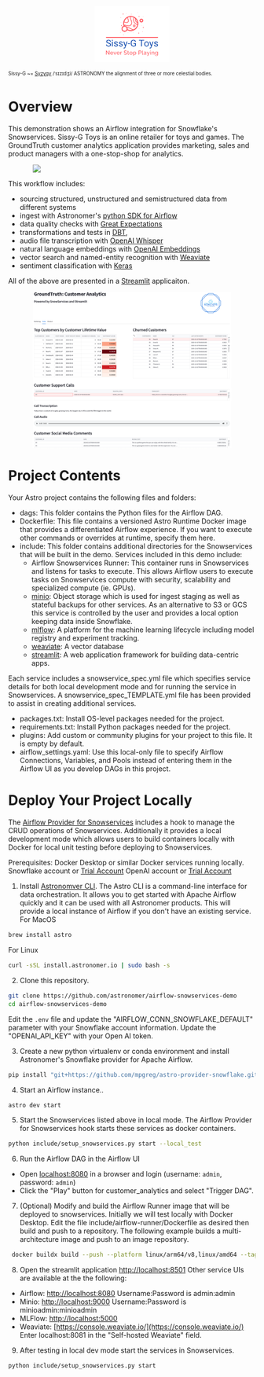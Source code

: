<img style="display: block; float: right; max-width: 30%; height: auto; margin: auto; float: none!important;" src="include/streamlit/src/logo_small.png">
  
<sub><sup>Sissy-G ~= [Syzygy](https://en.wikipedia.org/wiki/Syzygy) /ˈsɪzɪdʒi/ ASTRONOMY the alignment of three or more celestial bodies.</sup></sub>


Overview
========
This demonstration shows an Airflow integration for Snowflake's Snowservices.  Sissy-G Toys is an online retailer for toys and games.  The GroundTruth customer analytics application provides marketing, sales and product managers with a one-stop-shop for analytics.  
  
<img style="display: block; float: right; max-width: 80%; height: auto; margin: auto; float: none!important;" src="images/dag_logos.png">  
  

This workflow includes:
- sourcing structured, unstructured and semistructured data from different systems
- ingest with Astronomer's [python SDK for Airflow](https://github.com/astronomer/astro-sdk)
- data quality checks with [Great Expectations](https://greatexpectations.io/)
- transformations and tests in [DBT](https://www.getdbt.com/), 
- audio file transcription with [OpenAI Whisper](https://github.com/openai/whisper)
- natural language embeddings with [OpenAI Embeddings](https://platform.openai.com/docs/guides/embeddings)
- vector search and named-entity recognition with [Weaviate](https://weaviate.io/)
- sentiment classification with [Keras](https://keras.io/)  
  
All of the above are presented in a [Streamlit](http://www.streamlit.io) applicaiton.  
  

<img style="display: block; float: right; max-width: 80%; height: auto; margin: auto; float: none!important;" src="images/streamlit.png">
  

Project Contents
================

Your Astro project contains the following files and folders:

- dags: This folder contains the Python files for the Airflow DAG. 
- Dockerfile: This file contains a versioned Astro Runtime Docker image that provides a differentiated Airflow experience. If you want to execute other commands or overrides at runtime, specify them here.
- include: This folder contains additional directories for the Snowservices that will be built in the demo. Services included in this demo include:
    - Airflow Snowservices Runner: This container runs in Snowservices and listens for tasks to execute. This allows Airflow users to execute tasks on Snowservices compute with security, scalability and specialized compute (ie. GPUs). 
    - [minio](https://min.io/): Object storage which is used for ingest staging as well as stateful backups for other services.  As an alternative to S3 or GCS this service is controlled by the user and provides a local option keeping data inside Snowflake.
    - [mlflow](https://mlflow.org/): A platform for the machine learning lifecycle including model registry and experiment tracking.
    - [weaviate](https://weaviate.io/): A vector database 
    - [streamlit](http://www.streamlit.io): A web application framework for building data-centric apps.

Each service includes a snowservice_spec.yml file which specifies service details for both local development mode and for running the service in Snowservices. A snowservice_spec_TEMPLATE.yml file has been provided to assist in creating additional services. 
- packages.txt: Install OS-level packages needed for the project.
- requirements.txt: Install Python packages needed for the project.
- plugins: Add custom or community plugins for your project to this file. It is empty by default.
- airflow_settings.yaml: Use this local-only file to specify Airflow Connections, Variables, and Pools instead of entering them in the Airflow UI as you develop DAGs in this project.

Deploy Your Project Locally
===========================

The [Airflow Provider for Snowservices](https://github.com/astronomer/astro-provider-snowflake) includes a hook to manage the CRUD operations of Snowservices.  Additionally it provides a local development mode which allows users to build containers locally with Docker for local unit testing before deploying to Snowservices.

Prerequisites:
Docker Desktop or similar Docker services running locally.  
Snowflake account or [Trial Account](https://signup.snowflake.com/)
OpenAI account or [Trial Account](https://platform.openai.com/signup)
  
1. Install [Astronomver CLI](https://github.com/astronomer/astro-cli).  The Astro CLI is a command-line interface for data orchestration. It allows you to get started with Apache Airflow quickly and it can be used with all Astronomer products. This will provide a local instance of Airflow if you don't have an existing service.
For MacOS  
```bash
brew install astro
```
  
For Linux
```bash
curl -sSL install.astronomer.io | sudo bash -s
```

2. Clone this repository.  
```bash
git clone https://github.com/astronomer/airflow-snowservices-demo
cd airflow-snowservices-demo
```
Edit the `.env` file and update the "AIRFLOW_CONN_SNOWFLAKE_DEFAULT" parameter with your Snowflake account information.  Update the "OPENAI_API_KEY" with your Open AI token.

3. Create a new python virtualenv or conda environment and install Astronomer's Snowflake provider for Apache Airflow.
```bash
pip install "git+https://github.com/mpgreg/astro-provider-snowflake.git#egg=astro-provider-snowflake[docker]"
``` 
  
 4.  Start an Airflow instance..  
```bash
astro dev start
```
  
5.  Start the Snowservices listed above in local mode.  The Airflow Provider for Snowservices hook starts these services as docker containers.
```bash
python include/setup_snowservices.py start --local_test
```  
  
6. Run the Airflow DAG in the Airflow UI 
- Open [localhost:8080](http://localhost:8080) in a browser and login (username: `admin`, password: `admin`)
- Click the "Play" button for customer_analytics and select "Trigger DAG".
  
7.  (Optional) Modify and build the Airflow Runner image that will be deployed to snowservices.  Initially we will test locally with Docker Desktop.  Edit the file include/airflow-runner/Dockerfile as desired then build and push to a repository. The following example builds a multi-architecture image and push to an image repository.
```bash
 docker buildx build --push --platform linux/arm64/v8,linux/amd64 --tag <account>/snowservices-runner:latest snowservice-runner
```  
      
8. Open the streamlit application [http://localhost:8501](http://localhost:8501)
Other service UIs are available at the the following:
- Airflow: [http://localhost:8080](http://localhost:8080) Username:Password is admin:admin
- Minio: [http://localhost:9000](http://localhost:9000) Username:Password is minioadmin:minioadmin
- MLFlow: [http://localhost:5000](http://localhost:5000)
- Weaviate: [https://console.weaviate.io/](https://console.weaviate.io/) Enter localhost:8081 in the "Self-hosted Weaviate" field.

9. After testing in local dev mode start the services in Snowservices.  
```bash
python include/setup_snowservices.py start
```  
